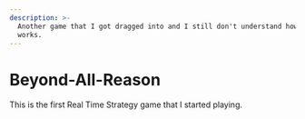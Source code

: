 ```yaml
---
description: >-
  Another game that I got dragged into and I still don't understand how it
  works.
---
```


# Beyond-All-Reason

This is the first Real Time Strategy game that I started playing.&#x20;
